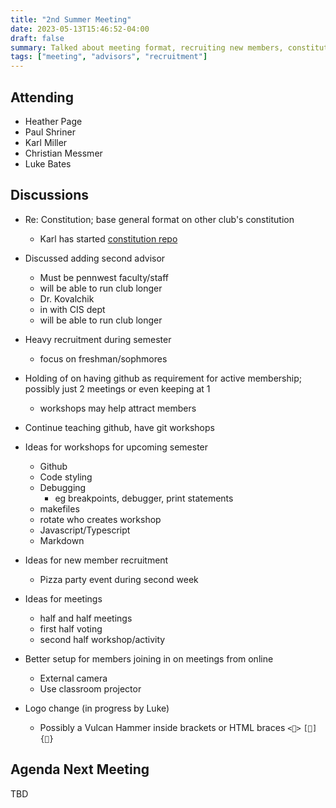 ```yaml
---
title: "2nd Summer Meeting"
date: 2023-05-13T15:46:52-04:00
draft: false
summary: Talked about meeting format, recruiting new members, constitution.
tags: ["meeting", "advisors", "recruitment"]
---
```



## Attending
- Heather Page
- Paul Shriner
- Karl Miller
- Christian Messmer
- Luke Bates


## Discussions

- Re: Constitution; base general format on other club's constitution
    - Karl has started [constitution repo](https://github.com/PWC-ProgrammingClub/constitution)

- Discussed adding second advisor
    - Must be pennwest faculty/staff
    - will be able to run club longer
    - Dr. Kovalchik 
    - in with CIS dept
    - will be able to run club longer

- Heavy recruitment during semester
    - focus on freshman/sophmores

- Holding of on having github as requirement for active membership; possibly just 2 meetings or even keeping at 1
  - workshops may help attract members

- Continue teaching github, have git workshops

- Ideas for workshops for upcoming semester
    - Github
    - Code styling
    - Debugging
        - eg breakpoints, debugger, print statements
    - makefiles
    - rotate who creates workshop
    - Javascript/Typescript
    - Markdown

- Ideas for new member recruitment
    - Pizza party event during second week

- Ideas for meetings
    - half and half meetings
    - first half voting
    - second half workshop/activity

- Better setup for members joining in on meetings from online
    - External camera
    - Use classroom projector

- Logo change (in progress by Luke)
    - Possibly a Vulcan Hammer inside brackets or HTML braces `<🔨>` `[🔨]` `{🔨}`

## Agenda Next Meeting

TBD


